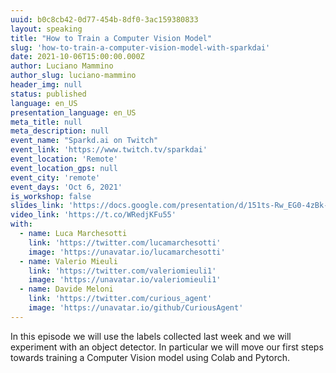 ```yaml
---
uuid: b0c8cb42-0d77-454b-8df0-3ac159380833
layout: speaking
title: "How to Train a Computer Vision Model"
slug: 'how-to-train-a-computer-vision-model-with-sparkdai'
date: 2021-10-06T15:00:00.000Z
author: Luciano Mammino
author_slug: luciano-mammino
header_img: null
status: published
language: en_US
presentation_language: en_US
meta_title: null
meta_description: null
event_name: "Sparkd.ai on Twitch"
event_link: 'https://www.twitch.tv/sparkdai'
event_location: 'Remote'
event_location_gps: null
event_city: 'remote'
event_days: 'Oct 6, 2021'
is_workshop: false
slides_link: 'https://docs.google.com/presentation/d/151ts-Rw_EG0-4zBk-kGRniX2ImoCga8y28Qtayj78YI/edit?usp=sharing'
video_link: 'https://t.co/WRedjKFu55'
with:
  - name: Luca Marchesotti
    link: 'https://twitter.com/lucamarchesotti'
    image: 'https://unavatar.io/lucamarchesotti'
  - name: Valerio Mieuli
    link: 'https://twitter.com/valeriomieuli1'
    image: 'https://unavatar.io/valeriomieuli1'
  - name: Davide Meloni
    link: 'https://twitter.com/curious_agent'
    image: 'https://unavatar.io/github/CuriousAgent'
---
```


In this episode we will use the labels collected last week and we will experiment with an object detector. In particular we will move our first steps towards training a Computer Vision model using Colab and Pytorch.
